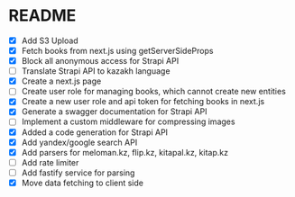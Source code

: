 # README

- [x] Add S3 Upload
- [x] Fetch books from next.js using getServerSideProps
- [x] Block all anonymous access for Strapi API
- [ ] Translate Strapi API to kazakh language
- [x] Create a next.js page
- [ ] Create user role for managing books, which cannot create new entities
- [x] Create a new user role and api token for fetching books in next.js
- [x] Generate a swagger documentation for Strapi API
- [ ] Implement a custom middleware for compressing images
- [x] Added a code generation for Strapi API
- [x] Add yandex/google search API
- [x] Add parsers for meloman.kz, flip.kz, kitapal.kz, kitap.kz
- [ ] Add rate limiter
- [ ] Add fastify service for parsing
- [x] Move data fetching to client side
